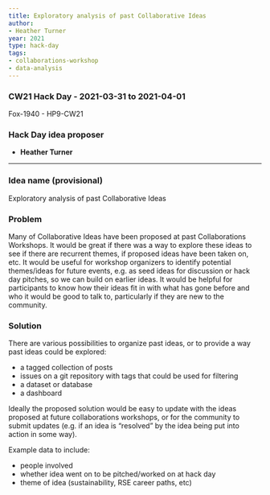 ```yaml
---
title: Exploratory analysis of past Collaborative Ideas
author:
- Heather Turner
year: 2021
type: hack-day
tags:
- collaborations-workshop
- data-analysis
---
```


### CW21 Hack Day - 2021-03-31 to 2021-04-01

Fox-1940 - HP9-CW21


### **Hack Day idea proposer**

* **Heather Turner**

---



### **Idea name (provisional)**


Exploratory analysis of past Collaborative Ideas


### **Problem**


Many of Collaborative Ideas have been proposed at past Collaborations Workshops. It would be great if there was a way to explore these ideas to see if there are recurrent themes, if proposed ideas have been taken on, etc. It would be useful for workshop organizers to identify potential themes/ideas for future events, e.g. as seed ideas for discussion or hack day pitches, so we can build on earlier ideas. It would be helpful for participants to know how their ideas fit in with what has gone before and who it would be good to talk to, particularly if they are new to the community.


### **Solution**


There are various possibilities to organize past ideas, or to provide a way past ideas could be explored:

*   a tagged collection of posts
*   issues on a git repository with tags that could be used for filtering
*   a dataset or database
*   a dashboard

Ideally the proposed solution would be easy to update with the ideas proposed at future collaborations workshops, or for the community to submit updates (e.g. if an idea is “resolved” by the idea being put into action in some way).

Example data to include:

*   people involved
*   whether idea went on to be pitched/worked on at hack day
*   theme of idea (sustainability, RSE career paths, etc)


